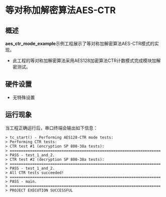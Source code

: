 # 等对称加解密算法AES-CTR
## 概述

**aes_ctr_mode_example**示例工程展示了等对称加解密算法AES-CTR模式的实现。
- 此工程的等对称加解密算法采用AES128加密算法CTR计数模式完成模块加解密测试。

## 硬件设置

- 无特殊设置

## 运行现象

当工程正确运行后，串口终端会输出如下信息：
```
> tc_start() - Performing AES128-CTR mode tests:
> Performing CTR tests:
> CTR test #1 (encryption SP 800-38a tests):
> ===================================================================
> PASS - test_1_and_2.
> CTR test #2 (decryption SP 800-38a tests):
> ===================================================================
> PASS - test_1_and_2.
> All CTR tests succeeded!
> ===================================================================
> PASS - main.
> ===================================================================
> PROJECT EXECUTION SUCCESSFUL
```
